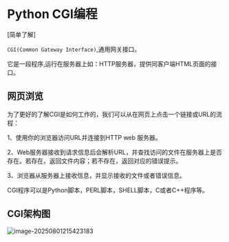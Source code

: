 # Python CGI编程

[简单了解]

`CGI(Common Gateway Interface)`,通用网关接口。

它是一段程序,运行在服务器上如：HTTP服务器，提供同客户端HTML页面的接口。

## 网页浏览

为了更好的了解CGI是如何工作的，我们可以从在网页上点击一个链接或URL的流程：

1、使用你的浏览器访问URL并连接到HTTP web 服务器。

2、Web服务器接收到请求信息后会解析URL，并查找访问的文件在服务器上是否存在。若存在，返回文件内容；若不存在，返回对应的错误提示。

3、浏览器从服务器上接收信息，并显示接收的文件或者错误信息。

CGI程序可以是Python脚本，PERL脚本，SHELL脚本，C或者C++程序等。

## CGI架构图

![image-20250801215423183](https://cdn.jsdelivr.net/gh/starlight-gli/image-host/img/image-20250801215423183.png)